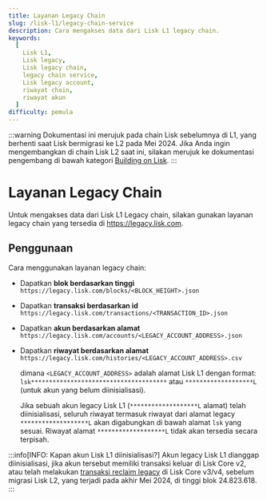 ```yaml
---
title: Layanan Legacy Chain
slug: /lisk-l1/legacy-chain-service
description: Cara mengakses data dari Lisk L1 legacy chain.
keywords:
  [
    Lisk L1,
    Lisk legacy,
    Lisk legacy chain,
    legacy chain service,
    Lisk legacy account,
    riwayat chain,
    riwayat akun
  ]
difficulty: pemula
---
```

:::warning
Dokumentasi ini merujuk pada chain Lisk sebelumnya di L1, yang berhenti saat Lisk bermigrasi ke L2 pada Mei 2024.
Jika Anda ingin mengembangkan di chain Lisk L2 saat ini, silakan merujuk ke dokumentasi pengembang di bawah kategori [Building on Lisk](../category/building-on-lisk).
:::

# Layanan Legacy Chain

Untuk mengakses data dari Lisk L1 Legacy chain, silakan gunakan layanan legacy chain yang tersedia di https://legacy.lisk.com.


## Penggunaan
Cara menggunakan layanan legacy chain:

- Dapatkan **blok berdasarkan tinggi** `https://legacy.lisk.com/blocks/<BLOCK_HEIGHT>.json`
- Dapatkan **transaksi berdasarkan id** `https://legacy.lisk.com/transactions/<TRANSACTION_ID>.json`
- Dapatkan **akun berdasarkan alamat** `https://legacy.lisk.com/accounts/<LEGACY_ACCOUNT_ADDRESS>.json`
- Dapatkan **riwayat berdasarkan alamat** `https://legacy.lisk.com/histories/<LEGACY_ACCOUNT_ADDRESS>.csv`

  dimana `<LEGACY_ACCOUNT_ADDRESS>` adalah alamat Lisk L1 dengan format: `lsk**************************************` atau `*******************L` (untuk akun yang belum diinisialisasi).
 
  Jika sebuah akun legacy Lisk L1 (`*******************L` alamat) telah diinisialisasi, seluruh riwayat termasuk riwayat dari alamat legacy `*******************L` akan digabungkan di bawah alamat `lsk` yang sesuai. Riwayat alamat `*******************L` tidak akan tersedia secara terpisah.


:::info[INFO: Kapan akun Lisk L1 diinisialisasi?]
Akun legacy Lisk L1 dianggap diinisialisasi, jika akun tersebut memiliki transaksi keluar di Lisk Core v2, atau telah melakukan [transaksi reclaim legacy](https://github.com/LiskArchive/lisk-core/blob/development/src/application/modules/legacy/commands/reclaim.ts) di Lisk Core v3/v4, sebelum migrasi Lisk L2, yang terjadi pada akhir Mei 2024, di tinggi blok 24.823.618.
:::
